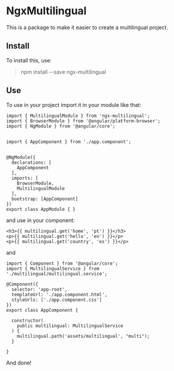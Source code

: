 # NgxMultilingual

This is a package to make it easier to create a multilingual project.

## Install

To install this, use:

> npm install --save ngx-multilingual

## Use

To use in your project import it in your module like that:

    import { MultilingualModule } from 'ngx-multilingual';
    import { BrowserModule } from '@angular/platform-browser';
    import { NgModule } from '@angular/core';


    import { AppComponent } from './app.component';


    @NgModule({
      declarations: [
        AppComponent
      ],
      imports: [
        BrowserModule,
        MultilingualModule
      ],
      bootstrap: [AppComponent]
    })
    export class AppModule { }


and use in your component:

    <h3>{{ multilingual.get('home', 'pt') }}</h3>
    <p>{{ multilingual.get('hello', 'en') }}</p>
    <p>{{ multilingual.get('country', 'es') }}</p>

and

    import { Component } from '@angular/core';
    import { MultilingualService } from './multilingual/multilingual.service';

    @Component({
      selector: 'app-root',
      templateUrl: './app.component.html',
      styleUrls: ['./app.component.css']
    })
    export class AppComponent {

      constructor(
        public multilingual: MultilingualService
      ) {
        multilingual.path('assets/multilingual', "multi");
      }

    }


And done!
